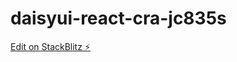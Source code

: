 # daisyui-react-cra-jc835s

[Edit on StackBlitz ⚡️](https://stackblitz.com/edit/daisyui-react-cra-jc835s)